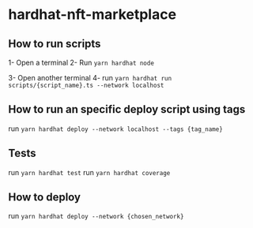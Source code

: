 # hardhat-nft-marketplace

## How to run scripts

1- Open a terminal
2- Run `yarn hardhat node`

3- Open another terminal
4- run `yarn hardhat run scripts/{script_name}.ts --network localhost`

## How to run an specific deploy script using tags

run `yarn hardhat deploy --network localhost --tags {tag_name}`

## Tests

run `yarn hardhat test`
run `yarn hardhat coverage`

## How to deploy
run `yarn hardhat deploy --network {chosen_network}`
